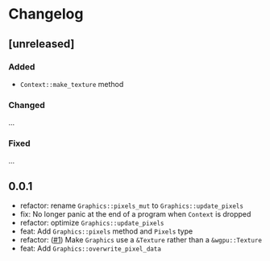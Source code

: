 # Changelog

## [unreleased]
### Added
- `Context::make_texture` method

### Changed
...

### Fixed
...

## 0.0.1
- refactor: rename `Graphics::pixels_mut` to `Graphics::update_pixels`
- fix: No longer panic at the end of a program when `Context` is dropped
- refactor: optimize `Graphics::update_pixels`
- feat: Add `Graphics::pixels` method and `Pixels` type
- refactor: ([#1](https://github.com/pzipper/g2d/issues/1)) Make `Graphics` use a `&Texture` rather than a `&wgpu::Texture`
- feat: Add `Graphics::overwrite_pixel_data`